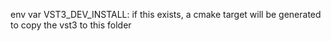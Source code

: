 env var VST3_DEV_INSTALL: if this exists, a cmake target will be generated to copy the vst3 to this folder
